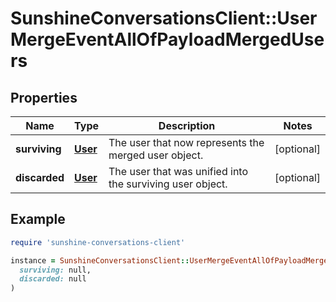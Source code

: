 # SunshineConversationsClient::UserMergeEventAllOfPayloadMergedUsers

## Properties

| Name | Type | Description | Notes |
| ---- | ---- | ----------- | ----- |
| **surviving** | [**User**](User.md) | The user that now represents the merged user object. | [optional] |
| **discarded** | [**User**](User.md) | The user that was unified into the surviving user object. | [optional] |

## Example

```ruby
require 'sunshine-conversations-client'

instance = SunshineConversationsClient::UserMergeEventAllOfPayloadMergedUsers.new(
  surviving: null,
  discarded: null
)
```

